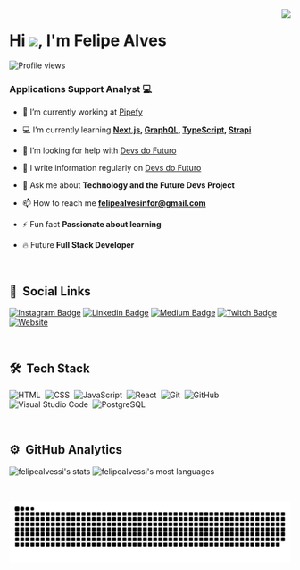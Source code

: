 <img align="right" height="300rem" src="https://i.postimg.cc/ZK9LddXf/boneco-piscando.gif"/>
<h1 align="left">Hi <img src="https://raw.githubusercontent.com/kaueMarques/kaueMarques/master/hi.gif" width="30px">, I'm Felipe Alves </h1>
<p align="left"> <img src="https://komarev.com/ghpvc/?username=felipelavessi&color=yellow" alt="Profile views" /> </p>





<h3 align = "left"> Applications Support Analyst 💻 </h3>

                                      
- 🔭 I’m currently working at [Pipefy](https://pipefy.com)

- 💻 I’m currently learning **[Next.js](https://nextjs.org/), [GraphQL](https://graphql.org/), [TypeScript](https://www.typescriptlang.org/), [Strapi](https://strapi.io/)**

- 🤝 I’m looking for help with [Devs do Futuro](https://devsdofuturo.com.br)

- 📝 I write information regularly on [Devs do Futuro](https://www.instagram.com/devsdofuturo/)

- 💬 Ask me about **Technology and the Future Devs Project**

- 📫 How to reach me **felipealvesinfor@gmail.com**

- ⚡ Fun fact **Passionate about learning**

- 🔥 Future **Full Stack Developer**
<br>

## :iphone: &nbsp;Social Links



[![Instagram Badge](https://img.shields.io/badge/Instagram-E4405F?style=for-the-badge&logo=instagram&logoColor=white&link=https://www.instagram.com/felipealvessi)](https://www.instagram.com/felipealvessi)
[![Linkedin Badge](https://img.shields.io/badge/LinkedIn-0077B5?style=for-the-badge&logo=linkedin&logoColor=white&link=https://www.linkedin.com/in/felipealvessi/)](https://www.linkedin.com/in/felipealvessi/)
[![Medium Badge](https://img.shields.io/badge/Medium-12100E?style=for-the-badge&logo=medium&logoColor=white&link=https://felipealvessi.medium.com/)](https://medium.com/@felipealvessi)
[![Twitch Badge](https://img.shields.io/twitch/status/felipealvessi?style=for-the-badge&logo=twitch&logoColor=purpe&link=https://www.twitch.tv/felipealvessi/)](https://www.twitch.tv/felipealvessi)
[![Website](https://img.shields.io/badge/website-000000?style=for-the-badge&logo=About.me&logoColor=white&link=https://www.felipealvessi.com.br/)](https://www.felipealvessi.com.br/)


<br>

## 🛠 &nbsp;Tech Stack

![HTML](https://img.shields.io/badge/-HTML-05122A?style=flat&logo=HTML5)&nbsp;
![CSS](https://img.shields.io/badge/-CSS-05122A?style=flat&logo=CSS3&logoColor=1572B6)&nbsp;
![JavaScript](https://img.shields.io/badge/-JavaScript-05122A?style=flat&logo=javascript)&nbsp;
![React](https://img.shields.io/badge/-React-05122A?style=flat&logo=react)&nbsp;
![Git](https://img.shields.io/badge/-Git-05122A?style=flat&logo=git)&nbsp;
![GitHub](https://img.shields.io/badge/-GitHub-05122A?style=flat&logo=github)&nbsp;
![Visual Studio Code](https://img.shields.io/badge/-Visual%20Studio%20Code-05122A?style=flat&logo=visual-studio-code&logoColor=007ACC)&nbsp;
![PostgreSQL](https://img.shields.io/badge/-PostgreSQL-05122A?style=flat&logo=postgresql)&nbsp;

<br>


## ⚙️ &nbsp;GitHub Analytics

<p align="left">
<img width="530em" src="https://github-readme-stats.vercel.app/api?username=felipealvessi&show_icons=true&theme=vision-friendly-dark" alt="felipealvessi's stats"/>
<img width="530em" src="https://github-readme-stats.vercel.app/api/top-langs/?username=felipealvessi&layout=compact&theme=vision-friendly-dark" alt="felipealvessi's most languages"/>
</p>

<br>

 ![Snake animation](https://github.com/nicholaslima/nicholaslima/blob/output/github-contribution-grid-snake.svg)
 
